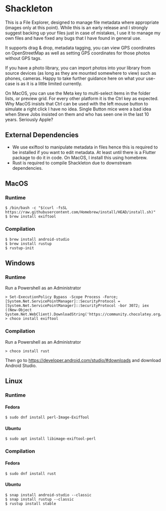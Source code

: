 # Shackleton

This is a File Explorer, designed to manage file metadata where appropriate (images only at this point).
While this is an early release and I strongly suggest backing up your files just in case of mistakes,
I use it to manage my own files and have fixed any bugs that I have found in general use.

It supports drag & drop, metadata tagging, you can view GPS coordinates on OpenStreetMap as well as
setting GPS coordinates for those photos without GPS tags.

If you have a photo library, you can import photos into your library from source devices (as long as they
are mounted somewhere to view) such as phones, cameras. Happy to take further guidance here on what your
use-case is as it is a little limited currently.

On MacOS, you can use the Meta key to multi-select items in the folder lists, or preview grid.
For every other platform it is the Ctrl key as expected. Why MacOS insists that Ctrl can be used
with the left mouse button to simulate a right click I have no idea. Single Button mice were a
bad idea when Steve Jobs insisted on them and who has seen one in the last 10 years. Seriously Apple?

## External Dependencies
- We use exiftool to manipulate metadata in files hence this is required to be installed if you want to edit metadata. At least until there is a Flutter package to do it in code. On MacOS, I install this using homebrew.
- Rust is required to compile Shackleton due to downstream dependencies.

## MacOS
### Runtime
```
$ /bin/bash -c "$(curl -fsSL https://raw.githubusercontent.com/Homebrew/install/HEAD/install.sh)"
$ brew install exiftool
```
### Compilation
```
$ brew install android-studio
$ brew install rustup
$ rustup-init
```

## Windows
### Runtime
Run a Powershell as an Administrator
```
> Set-ExecutionPolicy Bypass -Scope Process -Force; [System.Net.ServicePointManager]::SecurityProtocol = [System.Net.ServicePointManager]::SecurityProtocol -bor 3072; iex ((New-Object System.Net.WebClient).DownloadString('https://community.chocolatey.org/install.ps1'))
> choco install exiftool
```
### Compilation
Run a Powershell as an Administrator
```
> choco install rust
```
Then go to https://developer.android.com/studio/#downloads and download Android Studio.

## Linux
### Runtime
#### Fedora
```
$ sudo dnf install perl-Image-ExifTool
```
#### Ubuntu
```
$ sudo apt install libimage-exiftool-perl
```

### Compilation
#### Fedora
```
$ sudo dnf install rust
```
#### Ubuntu
```
$ snap install android-studio --classic
$ snap install rustup --classic
$ rustup install stable
```
